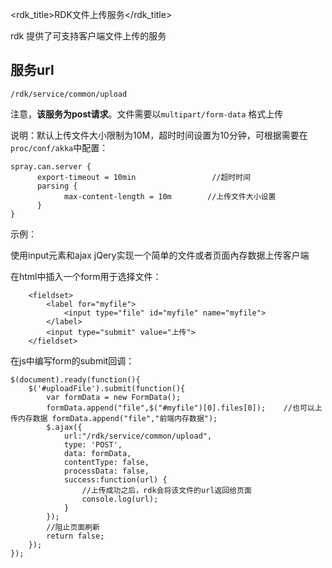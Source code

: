 <rdk_title>RDK文件上传服务</rdk_title>

rdk 提供了可支持客户端文件上传的服务

## 服务url

    /rdk/service/common/upload

注意，**该服务为post请求**。文件需要以`multipart/form-data` 格式上传

说明：默认上传文件大小限制为10M，超时时间设置为10分钟，可根据需要在`proc/conf/akka`中配置：

    spray.can.server {
		  export-timeout = 10min                 //超时时间
		  parsing {
		        max-content-length = 10m        //上传文件大小设置
		  }
	}

示例：

使用input元素和ajax jQery实现一个简单的文件或者页面內存数据上传客户端		

在html中插入一个form用于选择文件：
     
        <fieldset>
            <label for="myfile">
                <input type="file" id="myfile" name="myfile">
            </label>
            <input type="submit" value="上传">  
        </fieldset>
   
在js中编写form的submit回调：

    $(document).ready(function(){
        $('#uploadFile').submit(function(){
            var formData = new FormData();
            formData.append("file",$("#myfile")[0].files[0]);    //也可以上传内存数据 formData.append("file","前端内存数据");   
            $.ajax({  
                url:"/rdk/service/common/upload",    
                type: 'POST',  
                data: formData,
                contentType: false,  
                processData: false,
                success:function(url) {
                    //上传成功之后，rdk会将该文件的url返回给页面
                    console.log(url);
                }
            });
            //阻止页面刷新
            return false;
        });
    });
